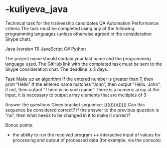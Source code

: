 # -kuliyeva_java
Technical task for the traineeship candidates QA Automation
Performance criteria
The task must be completed using any of the following programming languages (unless otherwise agreed in the consideration Skype chat):

Java (version 11)
JavaScript
C#
Python

The project name should contain your last name and the programming language used.
The GitHub link with the completed task must be sent to the Skype consideration chat.
The deadline is 3 days.

Task
Make up an algorithm
If the entered number is greater than 7, then print “Hello”
If the entered name matches “John”, then output “Hello, John”, if not, then output "There is no such name"
There is a numeric array at the input, it is necessary to output array elements that are multiples of 3

Answer the questions
Given bracket sequence: [((())()(())]]
Can this sequence be considered correct?
If the answer to the previous question is “no”, then what needs to be changed in it to make it correct?

Bonus points:
+ the ability to run the received program
++ interactive input of values for processing and output of processed data
(for example, via the console)

